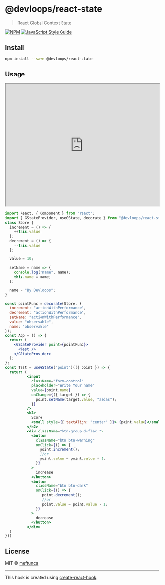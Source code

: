 # @devloops/react-state

> React Global Context State

[![NPM](https://img.shields.io/npm/v/@devloops/react-state.svg)](https://www.npmjs.com/package/@devloops/react-state)
[![JavaScript Style Guide](https://img.shields.io/badge/code_style-standard-brightgreen.svg)](https://standardjs.com)

## Install

```bash
npm install --save @devloops/react-state
```

## Usage

<iframe src="https://kqvzc.csb.app/" width="100%" height="400px"></iframe>

```jsx
import React, { Component } from "react";
import { GStateProvider, useGState, decorate } from "@devloops/react-state";
class Store {
  increment = () => {
    ++this.value;
  };
  decrement = () => {
    --this.value;
  };

  value = 10;

  setName = name => {
    console.log("name", name);
    this.name = name;
  };

  name = "By Devloops";
}

const pointFunc = decorate(Store, {
  increment: "actionWithPerformance",
  decrement: "actionWithPerformance",
  setName: "actionWithPerformance",
  value: "observable",
  name: "observable"
});
const App = () => {
  return (
    <GStateProvider point={pointFunc}>
      <Test />
    </GStateProvider>
  );
};
const Test = useGState("point")(({ point }) => {
  return (
          <input
            className="form-control"
            placeholder="Write Your name"
            value={point.name}
            onChange={({ target }) => {
              point.setName(target.value, "asdas");
            }}
          />
          <h2>
            Score
            <small style={{ textAlign: "center" }}> {point.value}</small>
          </h2>
          <div className="btn-group d-flex ">
            <button
              className="btn btn-warning"
              onClick={() => {
                point.increment();
                //or
                point.value = point.value + 1;
              }}
            >
              increase
            </button>
            <button
              className="btn btn-dark"
              onClick={() => {
                 point.decrement();
                 //or
                 point.value = point.value - 1;
              }}
            >
              decrease
            </button>
          </div>
  )
}))

```

## License

MIT © [meftunca](https://github.com/meftunca)

---

This hook is created using [create-react-hook](https://github.com/hermanya/create-react-hook).
